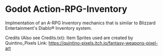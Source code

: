 # Godot Action-RPG-Inventory

Implmentation of an A-RPG Inventory mechanics that is similar to Blizzard Entertainment's Diablo® Inventory system.


Credits (Also see Credits.txt):
Item Sprites used are created by Quintino_Pixels
Link: https://quintino-pixels.itch.io/fantasy-weapons-pixel-art
